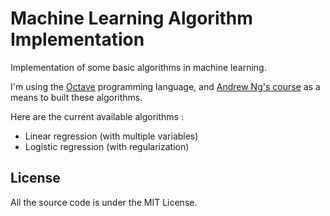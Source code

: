 # Machine Learning Algorithm Implementation

Implementation of some basic algorithms in machine learning.

I'm using the [Octave](https://gnu.org/software/octave/) programming language, and [Andrew Ng's course](https://www.coursera.org/learn/machine-learning) as a means to built these algorithms.

Here are the current available algorithms :

- Linear regression (with multiple variables)
- Logistic regression (with regularization)

## License

All the source code is under the MIT License.
